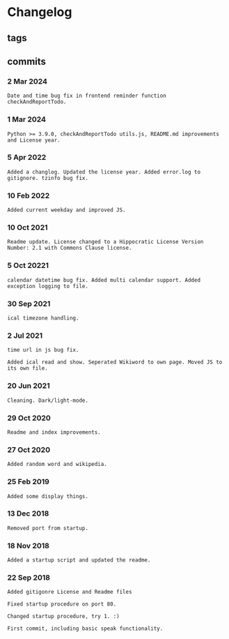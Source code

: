 # Changelog #

## tags ##

## commits ##

### 2 Mar 2024 ###

    Date and time bug fix in frontend reminder function checkAndReportTodo.

### 1 Mar 2024 ###

    Python >= 3.9.0, checkAndReportTodo utils.js, README.md improvements and License year.

### 5 Apr 2022 ###

    Added a changlog. Updated the license year. Added error.log to gitignore. tzinfo bug fix.

### 10 Feb 2022 ###

    Added current weekday and improved JS.

### 10 Oct 2021 ###

    Readme update. License changed to a Hippocratic License Version Number: 2.1 with Commons Clause license.

### 5 Oct 20221 ###

    calendar datetime bug fix. Added multi calendar support. Added exception logging to file.

### 30 Sep 2021 ###

    ical timezone handling.

### 2 Jul 2021 ###

    time url in js bug fix.

    Added ical read and show. Seperated Wikiword to own page. Moved JS to its own file.

### 20 Jun 2021 ###

    Cleaning. Dark/light-mode.

### 29 Oct 2020 ###

    Readme and index improvements.

### 27 Oct 2020 ###

    Added random word and wikipedia.

### 25 Feb 2019 ###

    Added some display things.

### 13 Dec 2018 ###

    Removed port from startup.

### 18 Nov 2018 ###

    Added a startup script and updated the readme.

### 22 Sep 2018 ###

    Added gitigonre License and Readme files

    Fixed startup procedure on port 80.

    Changed startup procedure, try 1. :)

    First commit, including basic speak functionality.
